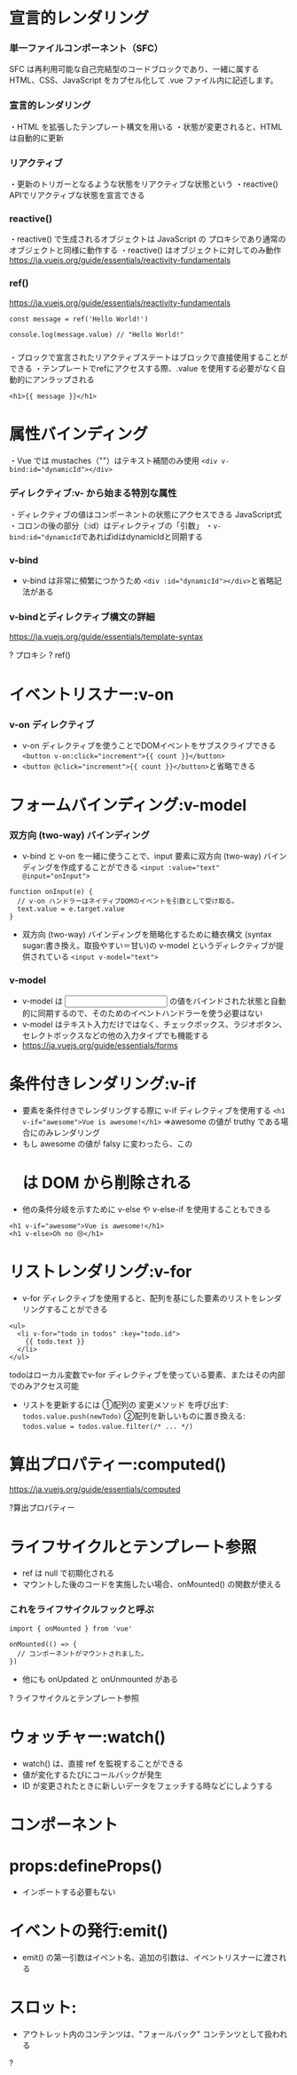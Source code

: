 # 宣言的レンダリング
### 単一ファイルコンポーネント（SFC）
SFC は再利用可能な自己完結型のコードブロックであり、一緒に属する HTML、CSS、JavaScript をカプセル化して .vue ファイル内に記述します。

### 宣言的レンダリング
・HTML を拡張したテンプレート構文を用いる
・状態が変更されると、HTML は自動的に更新

### リアクティブ
・更新のトリガーとなるような状態をリアクティブな状態という
・reactive() APIでリアクティブな状態を宣言できる

### reactive()
・reactive() で生成されるオブジェクトは JavaScript の プロキシであり通常のオブジェクトと同様に動作する
・reactive() はオブジェクトに対してのみ動作
https://ja.vuejs.org/guide/essentials/reactivity-fundamentals

### ref()
https://ja.vuejs.org/guide/essentials/reactivity-fundamentals

```
const message = ref('Hello World!')

console.log(message.value) // "Hello World!"
```

### <script setup></script>
・ブロックで宣言されたリアクティブステートは<template></template>ブロックで直接使用することができる
・テンプレートでrefにアクセスする際、.value を使用する必要がなく自動的にアンラップされる

```
<h1>{{ message }}</h1>
```

# 属性バインディング
・Vue では mustaches（""）はテキスト補間のみ使用
```<div v-bind:id="dynamicId"></div>```

### ディレクティブ:v- から始まる特別な属性
・ディレクティブの値はコンポーネントの状態にアクセスできる JavaScript式
・コロンの後の部分（:id）はディレクティブの「引数」
・```v-bind:id="dynamicId```であればidはdynamicIdと同期する
### v-bind
- v-bind は非常に頻繁につかうため
```<div :id="dynamicId"></div>```と省略記法がある

### v-bindとディレクティブ構文の詳細
https://ja.vuejs.org/guide/essentials/template-syntax

? プロキシ
? ref()

# イベントリスナー:v-on
### v-on ディレクティブ
- v-on ディレクティブを使うことでDOMイベントをサブスクライブできる
```<button v-on:click="increment">{{ count }}</button>```
- ```<button @click="increment">{{ count }}</button>```と省略できる

# フォームバインディング:v-model
### 双方向 (two-way) バインディング
- v-bind と v-on を一緒に使うことで、input 要素に双方向 (two-way) バインディングを作成することができる
```<input :value="text" @input="onInput">```
```
function onInput(e) {
  // v-on ハンドラーはネイティブDOMのイベントを引数として受け取る。
  text.value = e.target.value
}
```
- 双方向 (two-way) バインディングを簡略化するために糖衣構文 (syntax sugar:書き換え。取扱やすい＝甘い)の v-model というディレクティブが提供されている
```<input v-model="text">```

### v-model
- v-model は <input> の値をバインドされた状態と自動的に同期するので、そのためのイベントハンドラーを使う必要はない
- v-model はテキスト入力だけではなく、チェックボックス、ラジオボタン、セレクトボックスなどの他の入力タイプでも機能する
- https://ja.vuejs.org/guide/essentials/forms

# 条件付きレンダリング:v-if
- 要素を条件付きでレンダリングする際に v-if ディレクティブを使用する
```<h1 v-if="awesome">Vue is awesome!</h1>```
=>awesome の値が truthy である場合にのみレンダリング
- もし awesome の値が falsy に変わったら、この <h1> は DOM から削除される
- 他の条件分岐を示すために v-else や v-else-if を使用することもできる
```
<h1 v-if="awesome">Vue is awesome!</h1>
<h1 v-else>Oh no 😢</h1>
```

# リストレンダリング:v-for
- v-for ディレクティブを使用すると、配列を基にした要素のリストをレンダリングすることができる
```
<ul>
  <li v-for="todo in todos" :key="todo.id">
    {{ todo.text }}
  </li>
</ul>
```
todoはローカル変数でv-for ディレクティブを使っている要素、またはその内部でのみアクセス可能

- リストを更新するには
①配列の 変更メソッド を呼び出す:
```todos.value.push(newTodo)```
②配列を新しいものに置き換える:
```todos.value = todos.value.filter(/* ... */)```

# 算出プロパティー:computed()
https://ja.vuejs.org/guide/essentials/computed

?算出プロパティー

# ライフサイクルとテンプレート参照
- ref は null で初期化される
- マウントした後のコードを実施したい場合、onMounted() の関数が使える
### これをライフサイクルフックと呼ぶ
```
import { onMounted } from 'vue'

onMounted(() => {
  // コンポーネントがマウントされました。
})
```

- 他にも onUpdated と onUnmounted がある

? ライフサイクルとテンプレート参照

# ウォッチャー:watch()
- watch() は、直接 ref を監視することができる
- 値が変化するたびにコールバックが発生
- ID が変更されたときに新しいデータをフェッチする時などにしようする

# コンポーネント

# props:defineProps()
- インポートする必要もない

# イベントの発行:emit()
- emit() の第一引数はイベント名、追加の引数は、イベントリスナーに渡される

# スロット:<slot>
- <slot> アウトレット内のコンテンツは、"フォールバック" コンテンツとして扱われる

?

